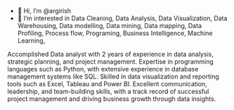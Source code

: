 - 👋 Hi, I’m @argirish
- 👀 I’m interested in Data Cleaning, Data Analysis, Data Visualization, Data Warehousing, Data modelling, Data mining, Data mapping, Data Profiling, Process flow, Programing, Business Intelligence, Machine Learning,

Accomplished Data analyst with 2 years of experience in data analysis, strategic planning, and project management. Expertise in programming languages such as Python, with extensive experience in database management systems like SQL. Skilled in data visualization and reporting tools such as Excel, Tableau and Power BI. Excellent communication, leadership, and team-building skills, with a track record of successful project management and driving business growth through data insights.
